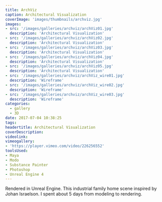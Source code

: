 ```yaml
---
title: ArchViz
caption: Architectural Visualization
coverImage: 'images/thumbnails/archviz.jpg'
images:
- src: '/images/galleries/archviz/archViz01.jpg'
  description: 'Architectural Visualization'
- src: '/images/galleries/archviz/archViz02.jpg'
  description: 'Architectural Visualization'
- src: '/images/galleries/archviz/archViz03.jpg'
  description: 'Architectural Visualization'
- src: '/images/galleries/archviz/archViz04.jpg'
  description: 'Architectural Visualization'
- src: '/images/galleries/archviz/archViz05.jpg'
  description: 'Architectural Visualization'
- src: '/images/galleries/archviz/archViz_wire01.jpg'
  description: 'Wireframe'
- src: '/images/galleries/archviz/archViz_wire02.jpg'
  description: 'Wireframe'
- src: '/images/galleries/archviz/archViz_wire03.jpg'
  description: 'Wireframe'
categories:
  - gallery
  - 3D
date: 2017-07-04 10:38:25
tags:
headertitle: Architectural Visualization
coverDescription:
videolink:
vimeogallery:
- 'https://player.vimeo.com/video/226256552'
toolsUsed:
- Maya
- Modo
- Substance Painter
- Photoshop
- Unreal Engine 4
---
```

Rendered in Unreal Engine. This industrial family home scene inspired by Johan Israelson. I spent about 5 days from modeling to rendering. 